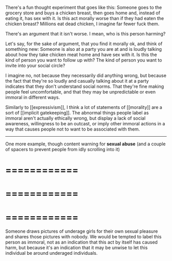 There's a fun thought experiment that goes like this: Someone goes to the grocery store and buys a chicken breast, then goes home and, instead of eating it, has sex with it. Is this act morally worse than if they had eaten the chicken breast? Millions eat dead chicken, I imagine far fewer fuck them.

There's an argument that it isn't worse. I mean, who is this person harming?

Let's say, for the sake of argument, that you find it morally ok, and think of something new: Someone is also at a party you are at and is loudly talking about how they take chicken meat home and have sex with it. Is this the kind of person you want to follow up with? The kind of person you want to invite into your social circle?

I imagine no, not because they necessarily did anything wrong, but because the fact that they're so loudly and casually talking about it at a party indicates that they don't understand social norms. That they're fine making people feel uncomfortable, and that they may be unpredictable or even immoral in different ways.

Similarly to [[expressivism]], I think a lot of statements of [[morality]] are a sort of [[implicit gatekeeping]]. The abnormal things people label as immoral aren't actually ethically wrong, but display a lack of social awareness, willingness to be an outcast, or imply other immoral actions in a way that causes people not to want to be associated with them.

------

One more example, though content warning for **sexual abuse** (and a couple of spacers to prevent people from idly scrolling into it)

# ============

# ============

# ============

Someone draws pictures of underage girls for their own sexual pleasure and shares those pictures with nobody. We would be tempted to label this person as immoral, not as an indication that this act by itself has caused harm, but because it's an indication that it may be unwise to let this individual be around underaged individuals.

